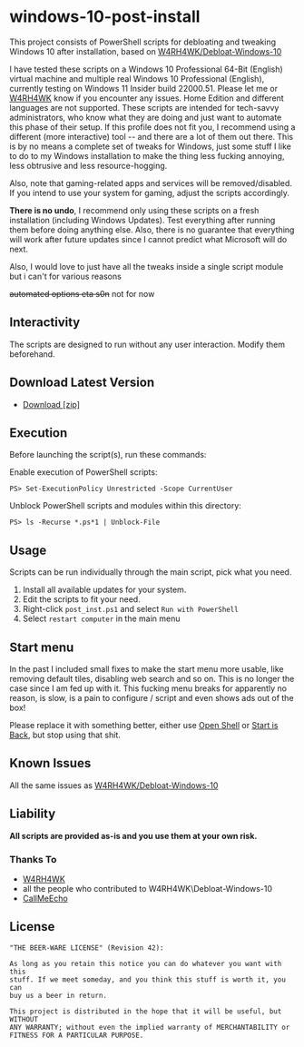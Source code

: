 # windows-10-post-install

This project consists of PowerShell scripts for debloating and tweaking Windows 10 after installation, based on [W4RH4WK/Debloat-Windows-10](https://github.com/W4RH4WK/Debloat-Windows-10)

I have tested these scripts on a Windows 10 Professional 64-Bit (English) virtual
machine and multiple real Windows 10 Professional (English), currently testing on Windows 11 Insider build 22000.51. Please let me or [W4RH4WK](https://github.com/W4RH4WK) know if you encounter any issues. Home Edition and different languages are not supported. These scripts are intended for tech-savvy administrators, who know what they are doing and just want to automate this phase of their setup. If this profile does not fit you, I recommend using a different (more interactive) tool -- and there are a lot of
them out there. This is by no means a complete set of tweaks for Windows, just some stuff I like to do to my Windows installation to make the thing less fucking annoying, less obtrusive and less resource-hogging. 

Also, note that gaming-related apps and services will be removed/disabled. If
you intend to use your system for gaming, adjust the scripts accordingly.

**There is no undo**, I recommend only using these scripts on a fresh
installation (including Windows Updates). Test everything after running them
before doing anything else. Also, there is no guarantee that everything will
work after future updates since I cannot predict what Microsoft will do next.

Also, I would love to just have all the tweaks inside a single script module but i can't for various reasons

~~automated options eta s0n~~ not for now

## Interactivity

The scripts are designed to run without any user interaction. Modify them
beforehand. 

## Download Latest Version

- [Download [zip]](https://github.com/khanhmuy/windows10-post-install/archive/refs/heads/master.zip)

## Execution
Before launching the script(s), run these commands:

Enable execution of PowerShell scripts:

    PS> Set-ExecutionPolicy Unrestricted -Scope CurrentUser

Unblock PowerShell scripts and modules within this directory:

    PS> ls -Recurse *.ps*1 | Unblock-File

## Usage

Scripts can be run individually through the main script, pick what you need.

1. Install all available updates for your system.
2. Edit the scripts to fit your need.
3. Right-click `post_inst.ps1` and select `Run with PowerShell`
4. Select `restart computer` in the main menu

## Start menu

In the past I included small fixes to make the start menu more usable, like
removing default tiles, disabling web search and so on. This is no longer the
case since I am fed up with it. This fucking menu breaks for apparently
no reason, is slow, is a pain to configure / script and even shows ads out of
the box!

Please replace it with something better, either use [Open Shell] or [Start
is Back], but stop using that shit.

[Open Shell]: <https://open-shell.github.io/Open-Shell-Menu/>
[Start is Back]: <http://startisback.com/>

## Known Issues

All the same issues as [W4RH4WK/Debloat-Windows-10](https://github.com/W4RH4WK/Debloat-Windows-10)

## Liability

**All scripts are provided as-is and you use them at your own risk.**

### Thanks To

- [W4RH4WK](https://github.com/W4RH4WK)
- all the people who contributed to W4RH4WK\Debloat-Windows-10
- [CallMeEcho](https://github.com/CallMeEchoCodes)

## License

    "THE BEER-WARE LICENSE" (Revision 42):

    As long as you retain this notice you can do whatever you want with this
    stuff. If we meet someday, and you think this stuff is worth it, you can
    buy us a beer in return.

    This project is distributed in the hope that it will be useful, but WITHOUT
    ANY WARRANTY; without even the implied warranty of MERCHANTABILITY or
    FITNESS FOR A PARTICULAR PURPOSE.
